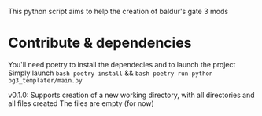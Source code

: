 This python script aims to help the creation of baldur's gate 3 mods

# Contribute & dependencies
You'll need poetry to install the dependecies and to launch the project
Simply launch ```bash poetry install``` && ```bash poetry run python bg3_templater/main.py```

v0.1.0:
    Supports creation of a new working directory, with all directories and all files created
    The files are empty (for now)
    
